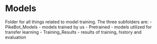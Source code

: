# Models

Folder for all things related to model training.
The three subfolders are:
    - PikeBot_Models - models trained by us
    - Pretrained - models utilized for transfer learning
    - Training_Results - results of training, history and evaluation